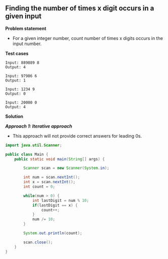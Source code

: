 ## Finding the number of times x digit occurs in a given input

**Problem statement**

- For a given integer number, count number of times x digits occurs in the input number.

**Test cases**

```
Input: 889889 8
Output: 4

Input: 97986 6
Output: 1

Input: 1234 9
Output: 0

Input: 20000 0
Output: 4
```

**Solution**

_**Approach 1: Iterative approach**_

- This approach will not provide correct answers for leading 0s.

```java
import java.util.Scanner;

public class Main {
	public static void main(String[] args) {

		Scanner scan = new Scanner(System.in);

		int num = scan.nextInt();
		int x = scan.nextInt();
		int count = 0;

		while(num > 0) {
			int lastDigit = num % 10;
			if(lastDigit == x) {
				count++;
			}
			num /= 10;
		}

		System.out.println(count);

		scan.close();
	}
}
```
